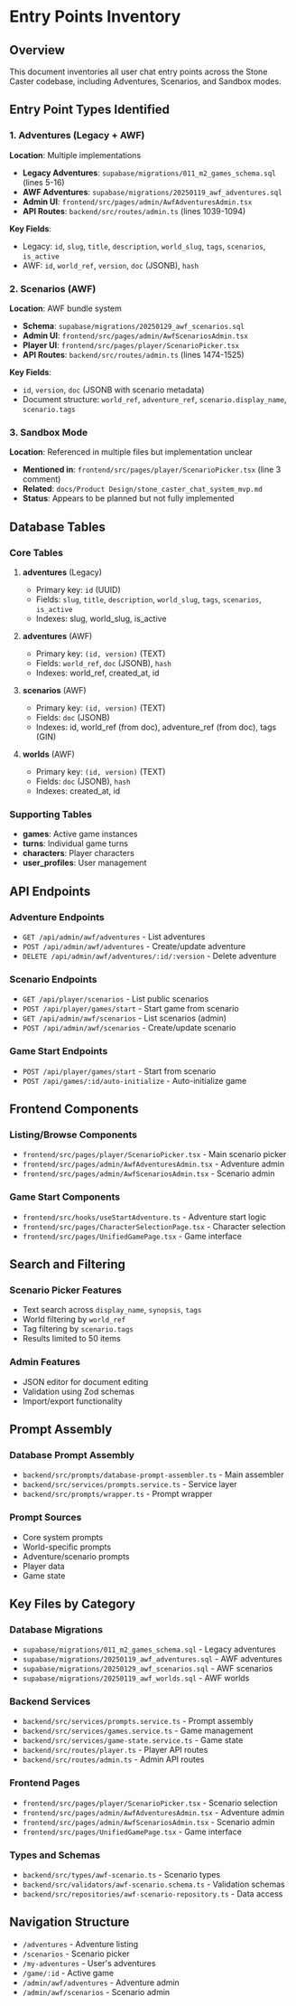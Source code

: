 # Entry Points Inventory

## Overview
This document inventories all user chat entry points across the Stone Caster codebase, including Adventures, Scenarios, and Sandbox modes.

## Entry Point Types Identified

### 1. Adventures (Legacy + AWF)
**Location**: Multiple implementations
- **Legacy Adventures**: `supabase/migrations/011_m2_games_schema.sql` (lines 5-16)
- **AWF Adventures**: `supabase/migrations/20250119_awf_adventures.sql`
- **Admin UI**: `frontend/src/pages/admin/AwfAdventuresAdmin.tsx`
- **API Routes**: `backend/src/routes/admin.ts` (lines 1039-1094)

**Key Fields**:
- Legacy: `id`, `slug`, `title`, `description`, `world_slug`, `tags`, `scenarios`, `is_active`
- AWF: `id`, `world_ref`, `version`, `doc` (JSONB), `hash`

### 2. Scenarios (AWF)
**Location**: AWF bundle system
- **Schema**: `supabase/migrations/20250129_awf_scenarios.sql`
- **Admin UI**: `frontend/src/pages/admin/AwfScenariosAdmin.tsx`
- **Player UI**: `frontend/src/pages/player/ScenarioPicker.tsx`
- **API Routes**: `backend/src/routes/admin.ts` (lines 1474-1525)

**Key Fields**:
- `id`, `version`, `doc` (JSONB with scenario metadata)
- Document structure: `world_ref`, `adventure_ref`, `scenario.display_name`, `scenario.tags`

### 3. Sandbox Mode
**Location**: Referenced in multiple files but implementation unclear
- **Mentioned in**: `frontend/src/pages/player/ScenarioPicker.tsx` (line 3 comment)
- **Related**: `docs/Product Design/stone_caster_chat_system_mvp.md`
- **Status**: Appears to be planned but not fully implemented

## Database Tables

### Core Tables
1. **adventures** (Legacy)
   - Primary key: `id` (UUID)
   - Fields: `slug`, `title`, `description`, `world_slug`, `tags`, `scenarios`, `is_active`
   - Indexes: slug, world_slug, is_active

2. **adventures** (AWF)
   - Primary key: `(id, version)` (TEXT)
   - Fields: `world_ref`, `doc` (JSONB), `hash`
   - Indexes: world_ref, created_at, id

3. **scenarios** (AWF)
   - Primary key: `(id, version)` (TEXT)
   - Fields: `doc` (JSONB)
   - Indexes: id, world_ref (from doc), adventure_ref (from doc), tags (GIN)

4. **worlds** (AWF)
   - Primary key: `(id, version)` (TEXT)
   - Fields: `doc` (JSONB), `hash`
   - Indexes: created_at, id

### Supporting Tables
- **games**: Active game instances
- **turns**: Individual game turns
- **characters**: Player characters
- **user_profiles**: User management

## API Endpoints

### Adventure Endpoints
- `GET /api/admin/awf/adventures` - List adventures
- `POST /api/admin/awf/adventures` - Create/update adventure
- `DELETE /api/admin/awf/adventures/:id/:version` - Delete adventure

### Scenario Endpoints
- `GET /api/player/scenarios` - List public scenarios
- `POST /api/player/games/start` - Start game from scenario
- `GET /api/admin/awf/scenarios` - List scenarios (admin)
- `POST /api/admin/awf/scenarios` - Create/update scenario

### Game Start Endpoints
- `POST /api/player/games/start` - Start from scenario
- `POST /api/games/:id/auto-initialize` - Auto-initialize game

## Frontend Components

### Listing/Browse Components
- `frontend/src/pages/player/ScenarioPicker.tsx` - Main scenario picker
- `frontend/src/pages/admin/AwfAdventuresAdmin.tsx` - Adventure admin
- `frontend/src/pages/admin/AwfScenariosAdmin.tsx` - Scenario admin

### Game Start Components
- `frontend/src/hooks/useStartAdventure.ts` - Adventure start logic
- `frontend/src/pages/CharacterSelectionPage.tsx` - Character selection
- `frontend/src/pages/UnifiedGamePage.tsx` - Game interface

## Search and Filtering

### Scenario Picker Features
- Text search across `display_name`, `synopsis`, `tags`
- World filtering by `world_ref`
- Tag filtering by `scenario.tags`
- Results limited to 50 items

### Admin Features
- JSON editor for document editing
- Validation using Zod schemas
- Import/export functionality

## Prompt Assembly

### Database Prompt Assembly
- `backend/src/prompts/database-prompt-assembler.ts` - Main assembler
- `backend/src/services/prompts.service.ts` - Service layer
- `backend/src/prompts/wrapper.ts` - Prompt wrapper

### Prompt Sources
- Core system prompts
- World-specific prompts
- Adventure/scenario prompts
- Player data
- Game state

## Key Files by Category

### Database Migrations
- `supabase/migrations/011_m2_games_schema.sql` - Legacy adventures
- `supabase/migrations/20250119_awf_adventures.sql` - AWF adventures
- `supabase/migrations/20250129_awf_scenarios.sql` - AWF scenarios
- `supabase/migrations/20250119_awf_worlds.sql` - AWF worlds

### Backend Services
- `backend/src/services/prompts.service.ts` - Prompt assembly
- `backend/src/services/games.service.ts` - Game management
- `backend/src/services/game-state.service.ts` - Game state
- `backend/src/routes/player.ts` - Player API routes
- `backend/src/routes/admin.ts` - Admin API routes

### Frontend Pages
- `frontend/src/pages/player/ScenarioPicker.tsx` - Scenario selection
- `frontend/src/pages/admin/AwfAdventuresAdmin.tsx` - Adventure admin
- `frontend/src/pages/admin/AwfScenariosAdmin.tsx` - Scenario admin
- `frontend/src/pages/UnifiedGamePage.tsx` - Game interface

### Types and Schemas
- `backend/src/types/awf-scenario.ts` - Scenario types
- `backend/src/validators/awf-scenario.schema.ts` - Validation schemas
- `backend/src/repositories/awf-scenario-repository.ts` - Data access

## Navigation Structure
- `/adventures` - Adventure listing
- `/scenarios` - Scenario picker
- `/my-adventures` - User's adventures
- `/game/:id` - Active game
- `/admin/awf/adventures` - Adventure admin
- `/admin/awf/scenarios` - Scenario admin





